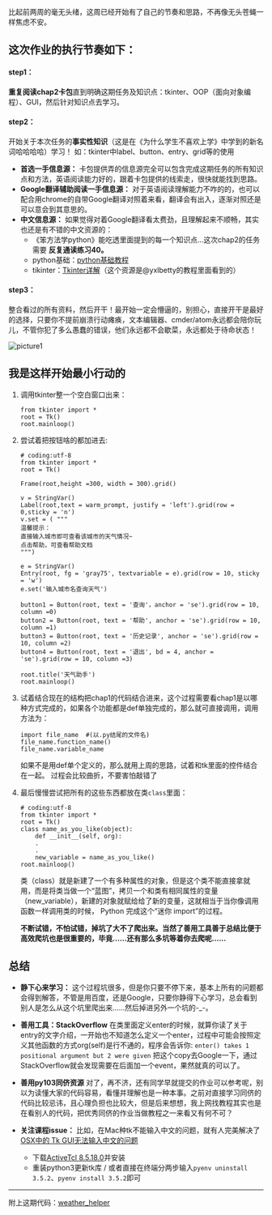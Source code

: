 比起前两周的毫无头绪，这周已经开始有了自己的节奏和思路，不再像无头苍蝇一样焦虑不安。

## 这次作业的执行节奏如下：
#### step1：
**重复阅读chap2卡包**直到明确这期任务及知识点：tkinter、OOP（面向对象编程）、GUI，然后针对知识点去学习。

#### step2：
开始关于本次任务的**事实性知识**（这是在《为什么学生不喜欢上学》中学到的新名词哈哈哈哈）学习！ 如：tkinter中label、button、entry、grid等的使用                                                     
- **首选一手信息源：** 卡包提供弄的信息源完全可以包含完成这期任务的所有知识点和方法，英语阅读能力好的，跟着卡包提供的线索走，很快就能找到思路。
- **Google翻译辅助阅读一手信息源：** 对于英语阅读理解能力不咋的的，也可以配合用chrome的自带Google翻译对照着来看，翻译会有出入，逐渐对照还是可以意会到其意思的。
- **中文信息源：** 如果觉得对着Google翻译看太费劲，且理解起来不顺畅，其实也还是有不错的中文资源的：
    - 《笨方法学python》能吃透里面提到的每一个知识点...这次chap2的任务需要 **反复通读练习40。**
    - python基础：[python基础教程](http://www.runoob.com/python/python-tutorial.html)
    - tikinter：[Tkinter详解](http://blog.csdn.net/jcodeer/article/category/339279/2)（这个资源是@yxlbetty的教程里面看到的）

#### step3：
整合看过的所有资料，然后开干！最开始一定会懵逼的，别担心，直接开干是最好的选择，只要你不提前崩溃行动瘫痪，文本编辑器、cmder/atom永远都会陪你玩儿，不管你犯了多么愚蠢的错误，他们永远都不会歇菜，永远都处于待命状态！

![picture1](https://cloud.githubusercontent.com/assets/24456998/22180719/731af5c8-e0b3-11e6-942c-4944c3371d4b.jpg)

## 我是这样开始最小行动的
1. 调用tkinter整一个空白窗口出来：
    ```
    from tkinter import *
    root = Tk()
    root.mainloop()
    ```
2. 尝试着把按钮啥的都加进去:
    ```
    # coding:utf-8
    from tkinter import *
    root = Tk()

    Frame(root,height =300, width = 300).grid()
    
    v = StringVar()
    Label(root,text = warm_prompt, justify = 'left').grid(row = 0,sticky = 'n')
    v.set = ( """
    温馨提示：
    直接输入城市即可查看该城市的天气情况~
    点击帮助，可查看帮助文档
    """)
    
    e = StringVar()
    Entry(root, fg = 'gray75', textvariable = e).grid(row = 10, sticky = 'w')
    e.set('输入城市名查询天气')

    button1 = Button(root, text = '查询'，anchor = 'se').grid(row = 10, column =0)
    button2 = Button(root, text = '帮助', anchor = 'se').grid(row = 10, column =1)
    button3 = Button(root, text = '历史记录', anchor = 'se').grid(row = 10, column =2)
    button4 = Button(root, text = '退出', bd = 4, anchor = 'se').grid(row = 10, column =3)

    root.title('天气助手')
    root.mainloop()
    ```
3. 试着结合现在的结构把chap1的代码结合进来，这个过程需要看chap1是以哪种方式完成的，如果各个功能都是def单独完成的，那么就可直接调用，调用方法为：
    ```
    import file_name  #(以.py结尾的文件名)
    file_name.function_name()
    file_name.variable_name
    ```
    如果不是用def单个定义的，那么就用上周的思路，试着和tk里面的控件结合在一起。
    过程会比较曲折，不要害怕敲错了

4. 最后慢慢尝试把所有的这些东西都放在类`class`里面：
    ```
    # coding:utf-8
    from tkinter import *
    root = Tk()
    class name_as_you_like(object):
        def __init__(self, org):
        .
        .
        new_variable = name_as_you_like()
    root.mainloop()
    ```
    类（class）就是新建了一个有多种属性的对象，但是这个类不能直接拿就用，而是将类当做一个“蓝图”，拷贝一个和类有相同属性的变量（new_variable），新建的对象就赋给给了新的变量，这就相当于当你像调用函数一样调用类的时候， Python 完成这个“迷你 import”的过程。
    
    **不断试错，不怕试错，掉坑了大不了爬出来。当然了善用工具善于总结比便于高效爬坑也是很重要的，毕竟......还有那么多坑等着你去爬呢......**
    

## 总结
- **静下心来学习：** 这个过程坑很多，但是你只要不停下来，基本上所有的问题都会得到解答，不管是用百度，还是Google，只要你静得下心学习，总会看到别人是怎么从这个坑里爬出来......然后掉进另外一个坑的-_-。

- **善用工具：StackOverflow** 在类里面定义enter的时候，就算你读了关于entry的文字介绍，一开始也不知道怎么定义一个enter，过程中可能会按照定义其他函数的方式org(self)是行不通的，程序会告诉你: `enter() takes 1 positional argument but 2 were given`
把这个copy去Google一下，通过StackOverflow就会发现需要在后面加一个event，果然就真的可以了。

- **善用py103同侪资源** 对了，再不济，还有同学早就提交的作业可以参考呢，别以为读懂大家的代码容易，看懂并理解也是一种本事。之前对直接学习同侪的代码比较忌讳，且心理负担也比较大，但是后来想想，我上网找教程其实也是在看别人的代码，把优秀同侪的作业当做教程之一来看又有何不可？

- **关注课程issue：** 比如，在Mac种tk不能输入中文的问题，就有人完美解决了[OSX中的 Tk GUI无法输入中文的问题](https://code661.github.io/2017/01/20/a-problem-about-Tk-input_chinese/)
    - 下载[ActiveTcl 8.5.18.0](http://www.activestate.com/activetcl/downloads)并安装
    - 重装python3更新tk库 / 或者直接在终端分两步输入`pyenv uninstall 3.5.2`、`pyenv install 3.5.2`即可

---
附上这期代码：[weather_helper](https://github.com/wenyan666/Py103/blob/master/Chap2/project/weather_heoper.py)

